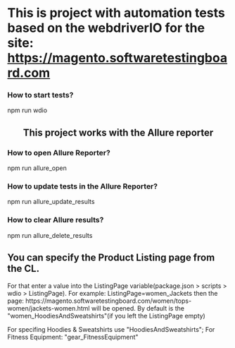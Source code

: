 ﻿# This is project with automation tests based on the webdriverIO for the site: https://magento.softwaretestingboard.com


<h3>How to start tests?</h3>

npm run wdio

<h2 align="center">This project works with the Allure reporter</h2>

<h3>How to open Allure Reporter?</h3>

npm run allure_open

<h3>How to update tests in the Allure Reporter?</h3>

npm run allure_update_results

<h3>How to clear Allure results?</h3>

npm run allure_delete_results

<h2>You can specify the Product Listing page from the CL.</h2> 
For that enter a value into the ListingPage variable(package.json > scripts > wdio > ListingPage). For example: ListingPage=women_Jackets then the page: https://magento.softwaretestingboard.com/women/tops-women/jackets-women.html will be opened. By default is the "women_HoodiesAndSweatshirts"(if you left the ListingPage empty)

For specifing Hoodies & Sweatshirts use "HoodiesAndSweatshirts"; For Fitness Equipment: "gear_FitnessEquipment"
